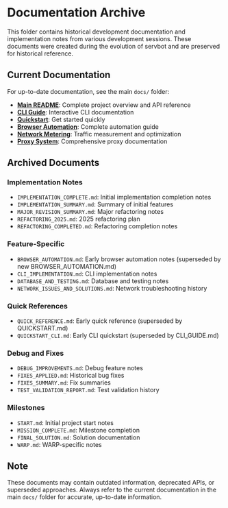 # Documentation Archive

This folder contains historical development documentation and implementation notes from various development sessions. These documents were created during the evolution of servbot and are preserved for historical reference.

## Current Documentation

For up-to-date documentation, see the main `docs/` folder:

- **[Main README](../../README.md)**: Complete project overview and API reference
- **[CLI Guide](../CLI_GUIDE.md)**: Interactive CLI documentation
- **[Quickstart](../QUICKSTART.md)**: Get started quickly
- **[Browser Automation](../BROWSER_AUTOMATION.md)**: Complete automation guide
- **[Network Metering](../NETWORK_METERING.md)**: Traffic measurement and optimization
- **[Proxy System](../PROXIES.md)**: Comprehensive proxy documentation

## Archived Documents

### Implementation Notes
- `IMPLEMENTATION_COMPLETE.md`: Initial implementation completion notes
- `IMPLEMENTATION_SUMMARY.md`: Summary of initial features
- `MAJOR_REVISION_SUMMARY.md`: Major refactoring notes
- `REFACTORING_2025.md`: 2025 refactoring plan
- `REFACTORING_COMPLETED.md`: Refactoring completion notes

### Feature-Specific
- `BROWSER_AUTOMATION.md`: Early browser automation notes (superseded by new BROWSER_AUTOMATION.md)
- `CLI_IMPLEMENTATION.md`: CLI implementation notes
- `DATABASE_AND_TESTING.md`: Database and testing notes
- `NETWORK_ISSUES_AND_SOLUTIONS.md`: Network troubleshooting history

### Quick References
- `QUICK_REFERENCE.md`: Early quick reference (superseded by QUICKSTART.md)
- `QUICKSTART_CLI.md`: Early CLI quickstart (superseded by CLI_GUIDE.md)

### Debug and Fixes
- `DEBUG_IMPROVEMENTS.md`: Debug feature notes
- `FIXES_APPLIED.md`: Historical bug fixes
- `FIXES_SUMMARY.md`: Fix summaries
- `TEST_VALIDATION_REPORT.md`: Test validation history

### Milestones
- `START.md`: Initial project start notes
- `MISSION_COMPLETE.md`: Milestone completion
- `FINAL_SOLUTION.md`: Solution documentation
- `WARP.md`: WARP-specific notes

## Note

These documents may contain outdated information, deprecated APIs, or superseded approaches. Always refer to the current documentation in the main `docs/` folder for accurate, up-to-date information.

